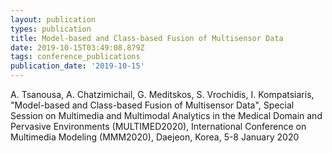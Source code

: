 ```yaml
---
layout: publication
types: publication
title: Model-based and Class-based Fusion of Multisensor Data
date: 2019-10-15T03:49:08.879Z
tags: conference_publications
publication_date: '2019-10-15'
---
```

A. Tsanousa, A. Chatzimichail, G. Meditskos, S. Vrochidis, I. Kompatsiaris, "Model-based and Class-based Fusion of Multisensor Data", Special Session on Multimedia and Multimodal Analytics in the Medical Domain and Pervasive Environments (MULTIMED2020), International Conference on Multimedia Modeling (MMM2020), Daejeon, Korea, 5-8 January 2020
